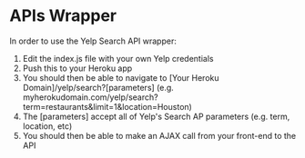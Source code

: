 # APIs Wrapper
In order to use the Yelp Search API wrapper:

1. Edit the index.js file with your own Yelp credentials
2. Push this to your Heroku app
3. You should then be able to navigate to [Your Heroku Domain]/yelp/search?[parameters] (e.g. myherokudomain.com/yelp/search?term=restaurants&limit=1&location=Houston)
4. The [parameters] accept all of Yelp's Search AP parameters (e.g. term, location, etc)
5. You should then be able to make an AJAX call from your front-end to the API

